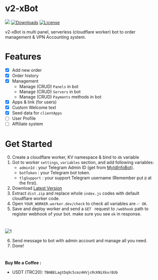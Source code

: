 # v2-xBot

[![](https://img.shields.io/github/v/release/javadib/v2-xbot.svg)](https://github.com/javadib/v2-xbot/releases)
[![Downloads](https://img.shields.io/github/downloads/javadib/v2-xbot/total.svg)](#)
[![License](https://img.shields.io/badge/license-GPL%20V3-blue.svg?longCache=true)](https://www.gnu.org/licenses/gpl-3.0.en.html)

v2-xBot is multi panel, serverless (cloudflare worker) bot to order management & VPN Accounting system.
#

# Features
- [x] Add new order
- [x] Order history
- [x] Management
  - Manage (CRUD) `Panels` in bot
  - Manage (CRUD) `Servers` in bot
  - Manage (CRUD) `Payments` methods in bot
- [x] Apps & link (for users)
- [x] Custom Welcome text
- [x] Seed data for `clientApps`
- [ ] User Profile
- [ ] Affiliate system
#

# Get Started
0) Create a cloudflare worker, KV namespace & bind to `db` variable
1) Got to worker `settings`, `variables` section, and add following variables:
    - `adminId` : your Telegram Admin ID (get from [MyIdInfoBot](https://t.me/Myidinfobot)).
    - `botToken` : your Telegram bot token.
    - `tlgSupport` : your support Telegram username (Remember put `@` at the first).
3) Download [Latest Version](https://github.com/javadib/v2-xbot/releases/latest/download/dist.zip)
4) Extract `dist.zip` and replace whole `index.js` codes with default cloudflare worker code.
4) Open `YOUR_WORKER.worker.dev/check` to check all variables are `✅ OK`.
5) Save and deploy worker and send a `GET ` request to `/webhook` path to register webhook of your bot. make sure you see `ok` in response.
#
![1](./docs/images/register-result.png)

6) Send message to bot with admin account and manage all you need.
7) Done!
#





#

**Buy Me a Coffee :**
- USDT (TRC20): `TBHBELagtDq9c5cmz4HVjcRcKNiXkxr8Ub`
